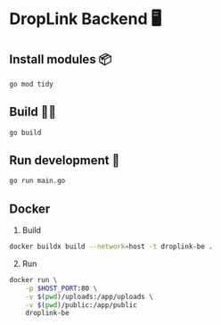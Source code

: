 # DropLink Backend 🖥️

## Install modules 📦

``` bash title="droplink/be"
go mod tidy
```

## Build 👷‍♂️

``` bash title="droplink/be"
go build
```

## Run development 🚀
``` bash title="/be"
go run main.go
```

## Docker

1. Build
``` bash title="/be BUILD"
docker buildx build --network=host -t droplink-be . 
```
2. Run
``` bash title="/be RUN"
docker run \
    -p $HOST_PORT:80 \
    -v $(pwd)/uploads:/app/uploads \
    -v $(pwd)/public:/app/public
    droplink-be
```